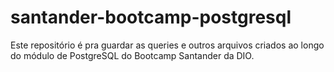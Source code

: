 # santander-bootcamp-postgresql
Este repositório é pra guardar as queries e outros arquivos criados ao longo do módulo de PostgreSQL do Bootcamp Santander da DIO.
